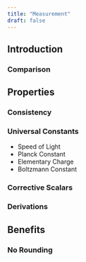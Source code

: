 ```yaml
---
title: "Measurement"
draft: false
---
```

## Introduction
### Comparison

## Properties
### Consistency
### Universal Constants
- Speed of Light
- Planck Constant
- Elementary Charge
- Boltzmann Constant
### Corrective Scalars
### Derivations

## Benefits
### No Rounding